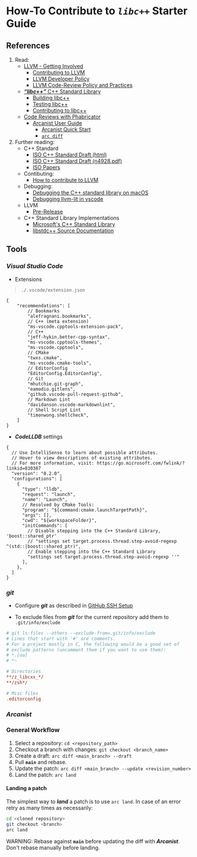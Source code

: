 # How-To Contribute to ***`libc++`*** Starter Guide

## References

1. Read:
    - [LLVM - Getting Involved](https://llvm.org/docs/GettingInvolved.html)
      - [Contributing to LLVM](https://llvm.org/docs/Contributing.html)
      - [LLVM Developer Policy](https://llvm.org/docs/DeveloperPolicy.html)
      - [LLVM Code-Review Policy and Practices](https://llvm.org/docs/CodeReview.html)
    - [***“libc++”*** C++ Standard Library](https://libcxx.llvm.org/index.html)
      - [Building libc++](https://libcxx.llvm.org/BuildingLibcxx.html)
      - [Testing libc++](https://libcxx.llvm.org/TestingLibcxx.html)
      - [Contributing to libc++](https://libcxx.llvm.org/Contributing.html)
    - [Code Reviews with Phabricator](https://www.llvm.org/docs/Phabricator.html)
      - [Arcanist User Guide](https://secure.phabricator.com/book/phabricator/article/arcanist/)
        - [Arcanist Quick Start](https://secure.phabricator.com/book/phabricator/article/arcanist_quick_start/)
        - [`arc diff`](https://secure.phabricator.com/book/phabricator/article/arcanist_diff/)
2. Further reading:
    - C++ Standard
      - [ISO C++ Standard Draft (html)](https://eel.is/c++draft/)
      - [ISO C++ Standard Draft (n4928.pdf)](https://open-std.org/JTC1/SC22/WG21/docs/papers/2023/n4928.pdf)
      - [ISO Papers](https://open-std.org/JTC1/SC22/WG21/docs/papers/2023/)
    - Contibuting:
      - [How to contribute to LLVM](https://developers.redhat.com/articles/2022/12/20/how-contribute-llvm#)
    - Debugging:
      - [Debugging the C++ standard library on macOS](https://www.jviotti.com/2022/05/05/debugging-the-cxx-standard-library-on-macos.html)
      - [Debugging llvm-lit in vscode](https://weliveindetail.github.io/blog/post/2021/08/06/debug-llvm-lit.html)
    - LLVM
      - [Pre-Release](https://prereleases.llvm.org)
    - C++ Standard Library Implementations
      - [Microsoft's C++ Standard Library](https://github.com/microsoft/STL)
      - [libstdc++ Source Documentation](https://gcc.gnu.org/onlinedocs/libstdc++/latest-doxygen/index.html)

## Tools

### ***Visual Studio Code***

- Extensions

> `./.vscode/extension.json`

```json5
{
    "recommendations": [
        // Bookmarks
        "alefragnani.bookmarks",
        // C++ (meta extension)
        "ms-vscode.cpptools-extension-pack",
        // C++
        "jeff-hykin.better-cpp-syntax",
        "ms-vscode.cpptools-themes",
        "ms-vscode.cpptools",
        // CMake
        "twxs.cmake",
        "ms-vscode.cmake-tools",
        // EditorConfig
        "EditorConfig.EditorConfig",
        // Git
        "mhutchie.git-graph",
        "eamodio.gitlens",
        "github.vscode-pull-request-github",
        // Markdown Lint
        "davidanson.vscode-markdownlint",
        // Shell Script Lint
        "timonwong.shellcheck",
    ]
}
```

- ***CodeLLDB*** settings

```json5
{
  // Use IntelliSense to learn about possible attributes.
  // Hover to view descriptions of existing attributes.
  // For more information, visit: https://go.microsoft.com/fwlink/?linkid=830387
  "version": "0.2.0",
  "configurations": [
    {
      "type": "lldb",
      "request": "launch",
      "name": "Launch",
      // Resolved by CMake Tools:
      "program": "${command:cmake.launchTargetPath}",
      "args": [],
      "cwd": "${workspaceFolder}",
      "initCommands": [
        // Disable stepping into the C++ Standard Library, 'boost::shared_ptr'
        // "settings set target.process.thread.step-avoid-regexp ^(std::|boost::shared_ptr)",
        // Enable stepping into the C++ Standard Library
        "settings set target.process.thread.step-avoid-regexp ''"
      ],
    },
  ]
}
```

### ***git***

- Configure ***git*** as described in [GitHub SSH Setup](github_ssh_setup.md)

- To exclude files from ***git*** for the current repository add them to `.git/info/exclude`

```ini
# git ls-files --others --exclude-from=.git/info/exclude
# Lines that start with '#' are comments.
# For a project mostly in C, the following would be a good set of
# exclude patterns (uncomment them if you want to use them):
# *.[oa]
# *~

# Directories
**/z_libcxx_*/
**/zsh*/

# Misc files
.editorconfig

```

### ***Arcanist***

### General Workflow

1. Select a repository: `cd <repository_path>`
2. Checkout a branch with changes: `git checkout <branch_name>`
3. Create a draft: `arc diff <main_branch> --draft`
4. Pull **`main`** and rebase.
5. Update the patch: `arc diff <main_branch> --update <revision_number>`
6. Land the patch: `arc land`

#### Landing a patch

The simplest way to ***land*** a patch is to use `arc land`. In case of an error retry as many times as necessarily:

```sh
cd <cloned repository>
git checkout <branch>
arc land
```

WARNING: Rebase against **`main`** before updating the diff with ***Arcanist***. Don't rebase manually before landing.
